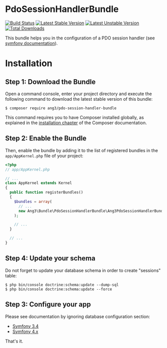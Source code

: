 PdoSessionHandlerBundle
==============================

[![Build Status](https://travis-ci.org/Ang3/PdoSessionHandlerBundle.svg?branch=master)](https://travis-ci.org/Ang3/PdoSessionHandlerBundle) [![Latest Stable Version](https://poser.pugx.org/ang3/pdo-session-handler-bundle/v/stable)](https://packagist.org/packages/ang3/pdo-session-handler-bundle) [![Latest Unstable Version](https://poser.pugx.org/ang3/pdo-session-handler-bundle/v/unstable)](https://packagist.org/packages/ang3/pdo-session-handler-bundle) [![Total Downloads](https://poser.pugx.org/ang3/pdo-session-handler-bundle/downloads)](https://packagist.org/packages/ang3/pdo-session-handler-bundle)

This bundle helps you in the configuration of a PDO session handler (see [symfony documentation](https://symfony.com/doc/3.4/doctrine/pdo_session_storage.html)).

Installation
============

Step 1: Download the Bundle
---------------------------

Open a command console, enter your project directory and execute the
following command to download the latest stable version of this bundle:

```console
$ composer require ang3/pdo-session-handler-bundle
```

This command requires you to have Composer installed globally, as explained
in the [installation chapter](https://getcomposer.org/doc/00-intro.md)
of the Composer documentation.

Step 2: Enable the Bundle
-------------------------

Then, enable the bundle by adding it to the list of registered bundles
in the `app/AppKernel.php` file of your project:

```php
<?php
// app/AppKernel.php

// ...
class AppKernel extends Kernel
{
  public function registerBundles()
  {
    $bundles = array(
      // ...
      new Ang3\Bundle\PdoSessionHandlerBundle\Ang3PdoSessionHandlerBundle(),
    );

    // ...
  }

  // ...
}
```

Step 4: Update your schema
--------------------------

Do not forget to update your database schema in order to create "sessions" table:

```console
$ php bin/console doctrine:schema:update --dump-sql
$ php bin/console doctrine:schema:update --force
```

Step 3: Configure your app
--------------------------

Please see documentation by ignoring database configuration section:

- [Symfony 3.4](https://symfony.com/doc/3.4/doctrine/pdo_session_storage.html)
- [Symfony 4.x](https://symfony.com/doc/4.2/doctrine/pdo_session_storage.html)

That's it.